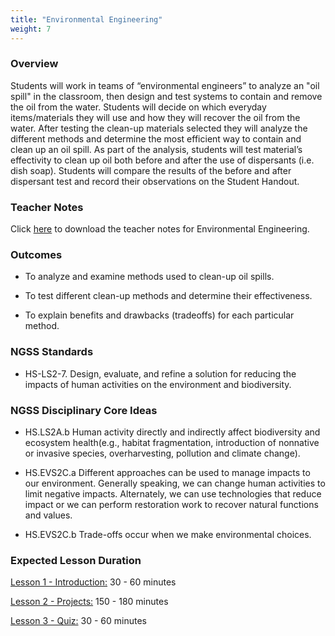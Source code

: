 ```yaml
---
title: "Environmental Engineering"
weight: 7
---
```

### Overview
Students will work in teams of “environmental engineers” to analyze an "oil spill" in the classroom, then design and test systems to contain and remove the oil from the water. Students will decide on which everyday items/materials they will use and how they will recover the oil from the water. After testing the clean-up materials selected they will analyze the different methods and determine the most efficient way to contain and clean up an oil spill. As part of the analysis, students will test material’s effectivity to clean up oil both before and after the use of dispersants (i.e. dish soap). Students will compare the results of the before and after dispersant test and record their observations on the Student Handout. 

### Teacher Notes

Click <a href="https://docs.google.com/document/d/1H0uhSeSJrMAxGHllXyaf4AIUiqX9pA_0jnbSOq1_Boc/edit?usp=sharing" target="_blank">here</a> to download the teacher notes for Environmental Engineering. 

### Outcomes
* To analyze and examine methods used to clean-up oil spills.

* To test different clean-up methods and determine their effectiveness. 

* To explain benefits and drawbacks (tradeoffs) for each particular method.

### NGSS Standards

* HS-LS2-7.  Design, evaluate, and refine a solution for reducing the impacts of human activities on the environment and biodiversity.

### NGSS Disciplinary Core Ideas
* HS.LS2A.b  Human activity directly and indirectly affect biodiversity and ecosystem health(e.g., habitat fragmentation, introduction of nonnative or invasive species, overharvesting, pollution and climate change).

* HS.EVS2C.a  Different approaches can be used to manage impacts to our environment. Generally speaking, we can change human activities to limit negative impacts. Alternately, we can use technologies that reduce impact or we can perform restoration work to recover natural functions and values.

* HS.EVS2C.b  Trade-offs occur when we make environmental choices.

### Expected Lesson Duration

[Lesson 1 - Introduction:](http://intro-to-engineering-design.lsupathways.org/4_unit_4/environmental-engineering/1_lesson_1/) 30 - 60 minutes

[Lesson 2 - Projects:](http://intro-to-engineering-design.lsupathways.org/4_unit_4/environmental-engineering/2_lesson_2/) 150 - 180 minutes

[Lesson 3 - Quiz:](http://intro-to-engineering-design.lsupathways.org/4_unit_4/environmental-engineering/3_lesson_3/) 30 - 60 minutes